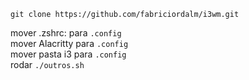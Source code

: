 ```git clone https://github.com/fabriciordalm/i3wm.git```

mover .zshrc:  para `.config` \
mover Alacritty para `.config` \
mover pasta i3 para `.config` \
rodar `./outros.sh`



